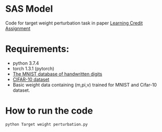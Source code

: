 # SAS Model
Code for target weight perturbation task in paper [Learning Credit Assignment](https://arxiv.org/abs/2001.03354)
# Requirements:
* python 3.7.4 
* torch 1.3.1 (pytorch)
* [The MNIST database of handwritten digits](http://yann.lecun.com/exdb/mnist/)
* [CIFAR-10 dataset](https://www.cs.toronto.edu/~kriz/cifar.html)
* Basic weight data containing (m,pi,v) trained for MNIST and Cifar-10 dataset.
# How to run the code
`
python Target weight perturbation.py
`
